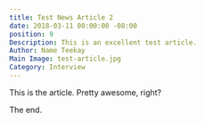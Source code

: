 ```yaml
---
title: Test News Article 2
date: 2018-03-11 00:00:00 -08:00
position: 9
Description: This is an excellent test article.
Author: Name Teekay
Main Image: test-article.jpg
Category: Interview
---
```


This is the article. Pretty awesome, right?

The end.
